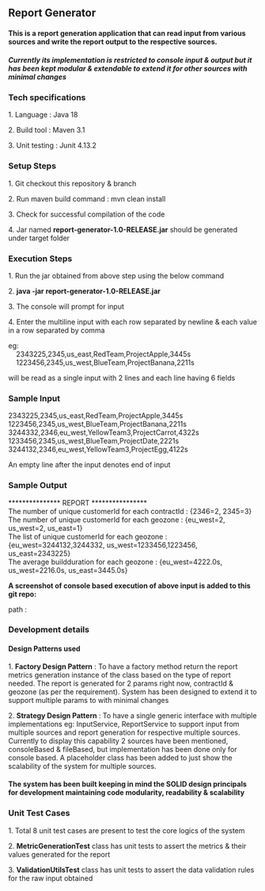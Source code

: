 <h2>Report Generator</h2>

<h4>
This is a report generation application that can read input from various sources and write the report output to the respective sources.
</h4>
<h5>Currently its implementation is restricted to console input & output but it has been kept modular & extendable to extend it for other sources with minimal changes</h5>

<div>
<h3> Tech specifications </h3>
<div>
 <p>1. Language : Java 18 </p> 
 <p>2. Build tool : Maven 3.1</p> 
 <p>3. Unit testing : Junit 4.13.2</p>
</div>
</div>

<div>
<h3> Setup Steps </h3>
<div>
 <p>1. Git checkout this repository & branch </p>    
 <p>2. Run maven build command : mvn clean install </p>
 <p>3. Check for successful compilation of the code </p>
 <p>4. Jar named <b>report-generator-1.0-RELEASE.jar</b> should be generated under target folder</p>
</div>
</div>

<div>
<h3>Execution Steps</h3>
<div>
 <p>1. Run the jar obtained from above step using the below command </p>
 <p>2. <b>java -jar report-generator-1.0-RELEASE.jar</b></p>
 <p>3. The console will prompt for input</p>
 <p>4. Enter the multiline input with each row separated by newline & each value in a row separated by comma</p>
 <p> eg: <br>
         &nbsp&nbsp&nbsp   2343225,2345,us_east,RedTeam,ProjectApple,3445s <br>
         &nbsp&nbsp&nbsp   1223456,2345,us_west,BlueTeam,ProjectBanana,2211s <br>
        
 </p>
 <p> will be read as a single input with 2 lines and each line having 6 fields </p>
</div>
</div>

<div>
<h3>Sample Input</h3>
<div>
    <p>
        2343225,2345,us_east,RedTeam,ProjectApple,3445s <br>
        1223456,2345,us_west,BlueTeam,ProjectBanana,2211s <br>
        3244332,2346,eu_west,YellowTeam3,ProjectCarrot,4322s <br>
        1233456,2345,us_west,BlueTeam,ProjectDate,2221s <br>
        3244132,2346,eu_west,YellowTeam3,ProjectEgg,4122s <br>
    </p>
    <p> An empty line after the input denotes end of input </p>
</div>

<h3>Sample Output</h3>
<div>
    <p>
        *************** REPORT **************** <br>
        The number of unique customerId for each contractId : {2346=2, 2345=3} <br>
        The number of unique customerId for each geozone : {eu_west=2, us_west=2, us_east=1} <br>
        The list of unique customerId for each geozone : {eu_west=3244132,3244332, us_west=1233456,1223456, us_east=2343225} <br>
        The average buildduration for each geozone : {eu_west=4222.0s, us_west=2216.0s, us_east=3445.0s} <br>
    </p>
</div>
</div>

<div>
<p><b>A screenshot of console based execution of above input is added to this git repo:</b></p>
<p>path : </p>
</div>

<div>
<h3>Development details</h3>
    <div>
    <h4>Design Patterns used</h4>
    <p>1. <b>Factory Design Pattern</b> : To have a factory method return the report metrics generation instance of the class based on the type of report needed. The report is generated for 2 params right now, contractId & geozone (as per the requirement). System has been designed to extend it to support multiple params to with minimal changes</p>
    <p>2. <b>Strategy Design Pattern</b> : To have a single generic interface with multiple implementations eg: InputService, ReportService to support input from multiple sources and report generation for respective multiple sources. Currently to display this capability 2 sources have been mentioned, consoleBased & fileBased, but implementation has been done only for console based. A placeholder class has been added to just show the scalability of the system for multiple sources.</p>
    </div>
</div>

<div>
<h4>The system has been built keeping in mind the SOLID design principals for development maintaining code modularity, readability & scalability</h4> 
</div>

<div>
<h3>Unit Test Cases</h3>
<div>
    <p>1. Total 8 unit test cases are present to test the core logics of the system</p>
    <p>2. <b>MetricGenerationTest</b> class has unit tests to assert the metrics & their values generated for the report  </p>
    <p>3. <b>ValidationUtilsTest</b> class has unit tests to assert the data validation rules for the raw input obtained</p>
</div>
</div>
